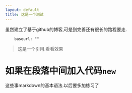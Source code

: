 ```yaml
---
layout: default
title: 这是一个测试
---
```


虽然建立了基于github的博客,可是到完善还有很长的路程要走.
```
	baseurl: ""
```
> 这是一个引用.看看效果

如果在段落中间加入代码`new`
=======

这些事markdown的基本语法.以后要多加练习了
